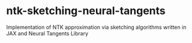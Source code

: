 # ntk-sketching-neural-tangents
Implementation of NTK approximation via sketching algorithms written in JAX and Neural Tangents Library
